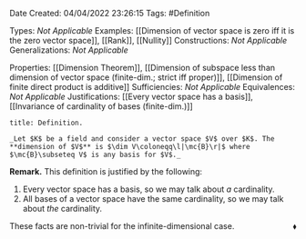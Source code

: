 <div class="topSpace"></div>

Date Created: 04/04/2022 23:26:15
Tags: #Definition

Types: _Not Applicable_
Examples: [[Dimension of vector space is zero iff it is the zero vector space]], [[Rank]], [[Nullity]]
Constructions: _Not Applicable_
Generalizations: _Not Applicable_

Properties: [[Dimension Theorem]], [[Dimension of subspace less than dimension of vector space (finite-dim.; strict iff proper)]], [[Dimension of finite direct product is additive]]
Sufficiencies: _Not Applicable_
Equivalences: _Not Applicable_
Justifications: [[Every vector space has a basis]], [[Invariance of cardinality of bases (finite-dim.)]]

``` ad-Definition
title: Definition.

_Let $K$ be a field and consider a vector space $V$ over $K$. The **dimension of $V$** is $\dim V\coloneqq\l|\mc{B}\r|$ where $\mc{B}\subseteq V$ is any basis for $V$._

```

**Remark.** This definition is justified by the following:
1. Every vector space has a basis, so we may talk about _a_ cardinality.
2. All bases of a vector space have the same cardinality, so we may talk about _the_ cardinality.

These facts are non-trivial for the infinite-dimensional case.<span style="float:right;">$\blacklozenge$</span>
